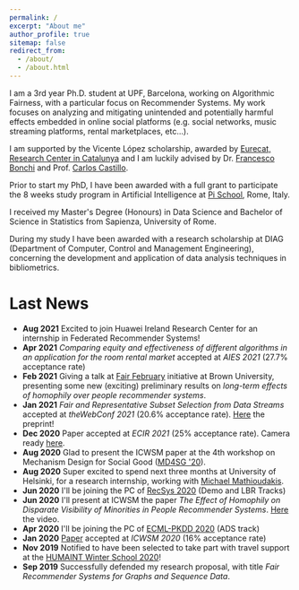 ```yaml
---
permalink: /
excerpt: "About me"
author_profile: true
sitemap: false
redirect_from: 
  - /about/
  - /about.html
---
```


I am a 3rd year Ph.D. student at UPF, Barcelona, working on Algorithmic Fairness, with a particular focus on Recommender Systems. My work focuses on analyzing and mitigating unintended and potentially harmful effects embedded in online social platforms (e.g. social networks, music streaming platforms, rental marketplaces, etc...). 

I am supported by the Vicente López scholarship, awarded by [Eurecat, Research Center in Catalunya](https://eurecat.org/) and I am luckily advised by Dr. [Francesco Bonchi](http://www.francescobonchi.com) and Prof. [Carlos Castillo](https://chato.cl).

Prior to start my PhD, I have been awarded with a full grant to participate the 8 weeks study program in Artificial Intelligence at [Pi School](https://picampus-school.com/programme/school-of-ai/), Rome, Italy.

I received my Master's Degree (Honours) in Data Science and Bachelor of Science in Statistics from Sapienza, University of Rome. 

During my study I have been awarded with a research scholarship at DIAG (Department of Computer, Control and Management Engineering), concerning the development and application of data analysis techniques in bibliometrics.



Last News
======

* **Aug 2021** Excited to join Huawei Ireland Research Center for an internship in Federated Recommender Systems!
* **Apr 2021** *Comparing equity and effectiveness of different algorithms in an application for the room rental market* accepted at *AIES 2021* (27.7% acceptance rate)
* **Feb 2021** Giving a talk at [Fair February](https://events.brown.edu/dsi/view/event/event_id/199275) initiative at Brown University, presenting some new (exciting) preliminary results on *long-term effects of homophily over people recommender systems*.
* **Jan 2021** *Fair and Representative Subset Selection from Data Streams* accepted at *theWebConf 2021* (20.6% acceptance rate). [Here](https://tuhat.helsinki.fi/ws/portalfiles/portal/160658430/main.pdf) the preprint!
* **Dec 2020** Paper accepted at *ECIR 2021* (25% acceptance rate). Camera ready [here](https://frafabbri.github.io/files/ecir2021.pdf).
* **Aug 2020** Glad to present the ICWSM paper at the 4th workshop on Mechanism Design for Social Good ([MD4SG '20](http://md4sg.com/workshop/MD4SG20/index.html)).  
* **Aug 2020** Super excited to spend next three months at University of Helsinki, for a research internship, working with [Michael Mathioudakis](https://michalis.co/).
* **Jun 2020** I'll be joining the PC of [RecSys 2020](https://recsys.acm.org/recsys20/) (Demo and LBR Tracks)
* **Jun 2020** I'll present at ICWSM the paper *The Effect of Homophily on Disparate Visibility of Minorities in People Recommender Systems*. [Here](https://www.youtube.com/watch?v=fcg1mZJUnzc) the video.
* **Apr 2020** I'll be joining the PC of [ECML-PKDD 2020](https://ecmlpkdd2020.net/) (ADS track)
* **Jan 2020** [Paper](https://frafabbri.github.io/files/icwsm20FabbriF.pdf) accepted at *ICWSM 2020* (16% acceptance rate)
* **Nov 2019** Notified to have been selected to take part with travel support at the [HUMAINT Winter School 2020](https://ec.europa.eu/jrc/communities/en/community/humaint/event/2nd-humaint-winter-school-fairness-accountability-and-transparency)!
* **Sep 2019** Successfully defended my research proposal, with title *Fair Recommender Systems for Graphs and Sequence Data*.
